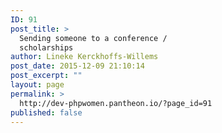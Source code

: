 ```yaml
---
ID: 91
post_title: >
  Sending someone to a conference /
  scholarships
author: Lineke Kerckhoffs-Willems
post_date: 2015-12-09 21:10:14
post_excerpt: ""
layout: page
permalink: >
  http://dev-phpwomen.pantheon.io/?page_id=91
published: false
---
```

